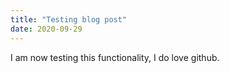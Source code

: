```yaml
---
title: "Testing blog post"
date: 2020-09-29
---
```

I am now testing this functionality, I do love github. 
